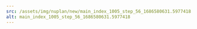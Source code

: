 ```yaml
---
src: /assets/img/nuplan/new/main_index_1005_step_56_1686580631.5977418.png
alt: main_index_1005_step_56_1686580631.5977418
---
```

